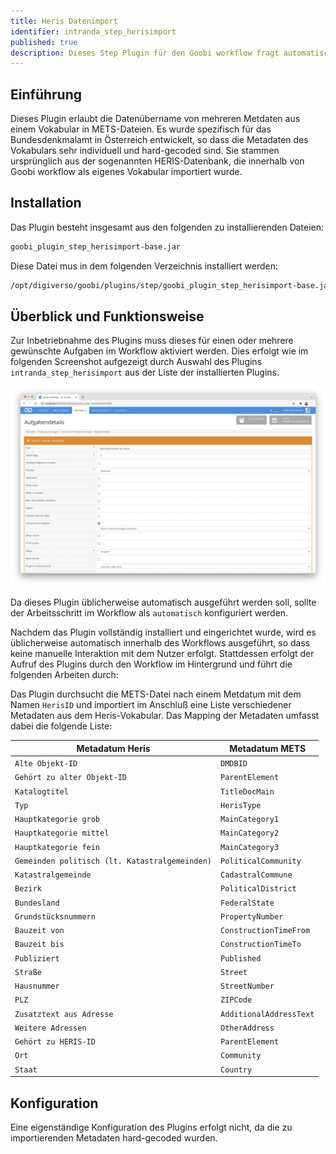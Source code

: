 ```yaml
---
title: Heris Datenimport
identifier: intranda_step_herisimport
published: true
description: Dieses Step Plugin für den Goobi workflow fragt automatisch bestimmte Denkmalinformationen aus einer internen Vokabulardatenquelle ab, um diese Felder in der METS-Datei abzubilden. Es wurde für das Bundesdenkmalamt in Österreich entwickelt.
---
```

## Einführung
Dieses Plugin erlaubt die Datenübername von mehreren Metdaten aus einem Vokabular in METS-Dateien. Es wurde spezifisch für das Bundesdenkmalamt in Österreich entwickelt, so dass die Metadaten des Vokabulars sehr individuell und hard-gecoded sind. Sie stammen ursprünglich aus der sogenannten HERIS-Datenbank, die innerhalb von Goobi workflow als eigenes Vokabular importiert wurde.


## Installation
Das Plugin besteht insgesamt aus den folgenden zu installierenden Dateien:

```bash
goobi_plugin_step_herisimport-base.jar
```

Diese Datei mus in dem folgenden Verzeichnis installiert werden:

```bash
/opt/digiverso/goobi/plugins/step/goobi_plugin_step_herisimport-base.jar
```


## Überblick und Funktionsweise
Zur Inbetriebnahme des Plugins muss dieses für einen oder mehrere gewünschte Aufgaben im Workflow aktiviert werden. Dies erfolgt wie im folgenden Screenshot aufgezeigt durch Auswahl des Plugins `intranda_step_herisimport` aus der Liste der installierten Plugins.

![Zuweisung des Plugins zu einer bestimmten Aufgabe](screen1_de.png)

Da dieses Plugin üblicherweise automatisch ausgeführt werden soll, sollte der Arbeitsschritt im Workflow als `automatisch` konfiguriert werden.

Nachdem das Plugin vollständig installiert und eingerichtet wurde, wird es üblicherweise automatisch innerhalb des Workflows ausgeführt, so dass keine manuelle Interaktion mit dem Nutzer erfolgt. Stattdessen erfolgt der Aufruf des Plugins durch den Workflow im Hintergrund und führt die folgenden Arbeiten durch: 

Das Plugin durchsucht die METS-Datei nach einem Metdatum mit dem Namen `HerisID` und importiert im Anschluß eine Liste verschiedener Metadaten aus dem Heris-Vokabular. Das Mapping der Metadaten umfasst dabei die folgende Liste:

Metadatum Heris                                | Metadatum METS
-----------------------------------------------|------------------------
`Alte Objekt-ID`                               | `DMDBID`
`Gehört zu alter Objekt-ID`                    | `ParentElement`
`Katalogtitel`                                 | `TitleDocMain`
`Typ`                                          | `HerisType`
`Hauptkategorie grob`                          | `MainCategory1`
`Hauptkategorie mittel`                        | `MainCategory2`
`Hauptkategorie fein`                          | `MainCategory3`
`Gemeinden politisch (lt. Katastralgemeinden)` | `PoliticalCommunity`
`Katastralgemeinde`                            | `CadastralCommune`
`Bezirk`                                       | `PoliticalDistrict`
`Bundesland`                                   | `FederalState`
`Grundstücksnummern`                           | `PropertyNumber`
`Bauzeit von`                                  | `ConstructionTimeFrom`
`Bauzeit bis`                                  | `ConstructionTimeTo`
`Publiziert`                                   | `Published`
`Straße`                                       | `Street`
`Hausnummer`                                   | `StreetNumber`
`PLZ`                                          | `ZIPCode`
`Zusatztext aus Adresse`                       | `AdditionalAddressText`
`Weitere Adressen`                             | `OtherAddress`
`Gehört zu HERIS-ID`                           | `ParentElement`
`Ort`                                          | `Community`
`Staat`                                        | `Country`

## Konfiguration
Eine eigenständige Konfiguration des Plugins erfolgt nicht, da die zu importierenden Metadaten hard-gecoded wurden.

